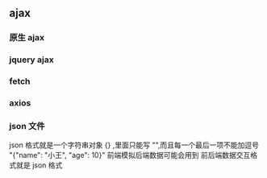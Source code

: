 ## ajax 

### 原生 ajax


### jquery ajax


### fetch


### axios



### json 文件
json 格式就是一个字符串对象 {} ,里面只能写 "",而且每一个最后一项不能加逗号  "{"name": "小王", "age": 10}"
前端模拟后端数据可能会用到
前后端数据交互格式就是 json 格式
